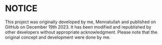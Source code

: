 # NOTICE

This project was originally developed by me, Mennatullah and published on GitHub on December 19th 2023. 
It has been modified and republished by other developers without appropriate acknowledgment. 
Please note that the original concept and development were done by me.
